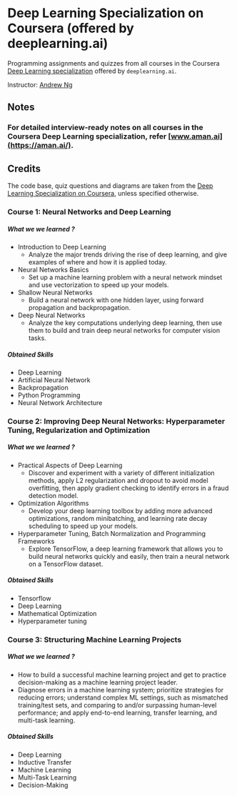 # Deep Learning Specialization on Coursera (offered by deeplearning.ai)

Programming assignments and quizzes from all courses in the Coursera [Deep Learning specialization](https://www.coursera.org/specializations/deep-learning) offered by `deeplearning.ai`.

Instructor: [Andrew Ng](http://www.andrewng.org/)

## Notes

### For detailed interview-ready notes on all courses in the Coursera Deep Learning specialization, refer [www.aman.ai](https://aman.ai/).

## Credits

The code base, quiz questions and diagrams are taken from the [Deep Learning Specialization on Coursera](https://www.coursera.org/specializations/deep-learning), unless specified otherwise.


### Course 1: Neural Networks and Deep Learning

##### What we we learned ?

- Introduction to Deep Learning
    * Analyze the major trends driving the rise of deep learning, and give examples of where and how it is applied today.
- Neural Networks Basics
    * Set up a machine learning problem with a neural network mindset and use vectorization to speed up your models.
- Shallow Neural Networks
    * Build a neural network with one hidden layer, using forward propagation and backpropagation.
- Deep Neural Networks
    * Analyze the key computations underlying deep learning, then use them to build and train deep neural networks for computer vision tasks.

##### Obtained Skills
- Deep Learning
- Artificial Neural Network
- Backpropagation
- Python Programming
- Neural Network Architecture


### Course 2: Improving Deep Neural Networks: Hyperparameter Tuning, Regularization and Optimization

##### What we we learned ?

- Practical Aspects of Deep Learning
  *  Discover and experiment with a variety of different initialization methods, apply L2 regularization and dropout to avoid model overfitting, then apply gradient checking to identify errors in a fraud detection model.
- Optimization Algorithms
    * Develop your deep learning toolbox by adding more advanced optimizations, random minibatching, and learning rate decay scheduling to speed up your models.
- Hyperparameter Tuning, Batch Normalization and Programming Frameworks
    * Explore TensorFlow, a deep learning framework that allows you to build neural networks quickly and easily, then train a neural network on a TensorFlow dataset.
  
##### Obtained Skills
- Tensorflow
- Deep Learning
- Mathematical Optimization
- Hyperparameter tuning


### Course 3: Structuring Machine Learning Projects

##### What we we learned ?
- How to build a successful machine learning project and get to practice decision-making as a machine learning project leader. 
- Diagnose errors in a machine learning system; prioritize strategies for reducing errors; understand complex ML settings, such as mismatched training/test sets, and comparing to and/or surpassing human-level performance; and apply end-to-end learning, transfer learning, and multi-task learning.

##### Obtained Skills
- Deep Learning
- Inductive Transfer
- Machine Learning
- Multi-Task Learning
- Decision-Making
